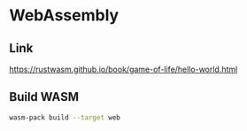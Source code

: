 # WebAssembly


## Link
https://rustwasm.github.io/book/game-of-life/hello-world.html

## Build WASM
```bash
wasm-pack build --target web
```